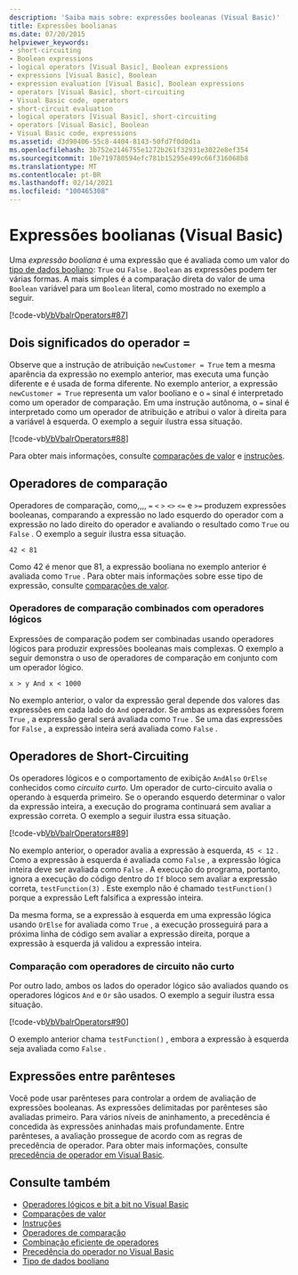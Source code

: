 ```yaml
---
description: 'Saiba mais sobre: expressões booleanas (Visual Basic)'
title: Expressões boolianas
ms.date: 07/20/2015
helpviewer_keywords:
- short-circuiting
- Boolean expressions
- logical operators [Visual Basic], Boolean expressions
- expressions [Visual Basic], Boolean
- expression evaluation [Visual Basic], Boolean expressions
- operators [Visual Basic], short-circuiting
- Visual Basic code, operators
- short-circuit evaluation
- logical operators [Visual Basic], short-circuiting
- operators [Visual Basic], Boolean
- Visual Basic code, expressions
ms.assetid: d3d90406-55c8-4404-8143-50fd7f0d0d1a
ms.openlocfilehash: 3b752e2146755e1272b261f32931e3022e8ef354
ms.sourcegitcommit: 10e719780594efc781b15295e499c66f316068b8
ms.translationtype: MT
ms.contentlocale: pt-BR
ms.lasthandoff: 02/14/2021
ms.locfileid: "100465308"
---
```

# <a name="boolean-expressions-visual-basic"></a>Expressões boolianas (Visual Basic)

Uma *expressão booliana* é uma expressão que é avaliada como um valor do [tipo de dados booliano](../../../language-reference/data-types/boolean-data-type.md): `True` ou `False` . `Boolean` as expressões podem ter várias formas. A mais simples é a comparação direta do valor de uma `Boolean` variável para um `Boolean` literal, como mostrado no exemplo a seguir.  
  
 [!code-vb[VbVbalrOperators#87](~/samples/snippets/visualbasic/VS_Snippets_VBCSharp/VbVbalrOperators/VB/Class1.vb#87)]  
  
## <a name="two-meanings-of-the--operator"></a>Dois significados do operador =  

 Observe que a instrução de atribuição `newCustomer = True` tem a mesma aparência da expressão no exemplo anterior, mas executa uma função diferente e é usada de forma diferente. No exemplo anterior, a expressão `newCustomer = True` representa um valor booliano e o `=` sinal é interpretado como um operador de comparação. Em uma instrução autônoma, o `=` sinal é interpretado como um operador de atribuição e atribui o valor à direita para a variável à esquerda. O exemplo a seguir ilustra essa situação.  
  
 [!code-vb[VbVbalrOperators#88](~/samples/snippets/visualbasic/VS_Snippets_VBCSharp/VbVbalrOperators/VB/Class1.vb#88)]  
  
 Para obter mais informações, consulte [comparações de valor](value-comparisons.md) e [instruções](../../../language-reference/statements/index.md).  
  
## <a name="comparison-operators"></a>Operadores de comparação  

 Operadores de comparação, como,,,, `=` `<` `>` `<>` `<=` e `>=` produzem expressões booleanas, comparando a expressão no lado esquerdo do operador com a expressão no lado direito do operador e avaliando o resultado como `True` ou `False` . O exemplo a seguir ilustra essa situação.  
  
 `42 < 81`  
  
 Como 42 é menor que 81, a expressão booliana no exemplo anterior é avaliada como `True` . Para obter mais informações sobre esse tipo de expressão, consulte [comparações de valor](value-comparisons.md).  
  
### <a name="comparison-operators-combined-with-logical-operators"></a>Operadores de comparação combinados com operadores lógicos  

 Expressões de comparação podem ser combinadas usando operadores lógicos para produzir expressões booleanas mais complexas. O exemplo a seguir demonstra o uso de operadores de comparação em conjunto com um operador lógico.  
  
 `x > y And x < 1000`  
  
 No exemplo anterior, o valor da expressão geral depende dos valores das expressões em cada lado do `And` operador. Se ambas as expressões forem `True` , a expressão geral será avaliada como `True` . Se uma das expressões for `False` , a expressão inteira será avaliada como `False` .  
  
## <a name="short-circuiting-operators"></a>Operadores de Short-Circuiting  

 Os operadores lógicos e o comportamento de exibição `AndAlso` `OrElse` conhecidos como *circuito curto*. Um operador de curto-circuito avalia o operando à esquerda primeiro. Se o operando esquerdo determinar o valor da expressão inteira, a execução do programa continuará sem avaliar a expressão correta. O exemplo a seguir ilustra essa situação.  
  
 [!code-vb[VbVbalrOperators#89](~/samples/snippets/visualbasic/VS_Snippets_VBCSharp/VbVbalrOperators/VB/Class1.vb#89)]  
  
 No exemplo anterior, o operador avalia a expressão à esquerda, `45 < 12` . Como a expressão à esquerda é avaliada como `False` , a expressão lógica inteira deve ser avaliada como `False` . A execução do programa, portanto, ignora a execução do código dentro do `If` bloco sem avaliar a expressão correta, `testFunction(3)` . Este exemplo não é chamado `testFunction()` porque a expressão Left falsifica a expressão inteira.  
  
 Da mesma forma, se a expressão à esquerda em uma expressão lógica usando `OrElse` for avaliada como `True` , a execução prosseguirá para a próxima linha de código sem avaliar a expressão direita, porque a expressão à esquerda já validou a expressão inteira.  
  
### <a name="comparison-with-non-short-circuiting-operators"></a>Comparação com operadores de circuito não curto  

 Por outro lado, ambos os lados do operador lógico são avaliados quando os operadores lógicos `And` e `Or` são usados. O exemplo a seguir ilustra essa situação.  
  
 [!code-vb[VbVbalrOperators#90](~/samples/snippets/visualbasic/VS_Snippets_VBCSharp/VbVbalrOperators/VB/Class1.vb#90)]  
  
 O exemplo anterior chama `testFunction()` , embora a expressão à esquerda seja avaliada como `False` .  
  
## <a name="parenthetical-expressions"></a>Expressões entre parênteses  

 Você pode usar parênteses para controlar a ordem de avaliação de expressões booleanas. As expressões delimitadas por parênteses são avaliadas primeiro. Para vários níveis de aninhamento, a precedência é concedida às expressões aninhadas mais profundamente. Entre parênteses, a avaliação prossegue de acordo com as regras de precedência de operador. Para obter mais informações, consulte [precedência de operador em Visual Basic](../../../language-reference/operators/operator-precedence.md).  
  
## <a name="see-also"></a>Consulte também

- [Operadores lógicos e bit a bit no Visual Basic](logical-and-bitwise-operators.md)
- [Comparações de valor](value-comparisons.md)
- [Instruções](../statements.md)
- [Operadores de comparação](../../../language-reference/operators/comparison-operators.md)
- [Combinação eficiente de operadores](efficient-combination-of-operators.md)
- [Precedência do operador no Visual Basic](../../../language-reference/operators/operator-precedence.md)
- [Tipo de dados booliano](../../../language-reference/data-types/boolean-data-type.md)

